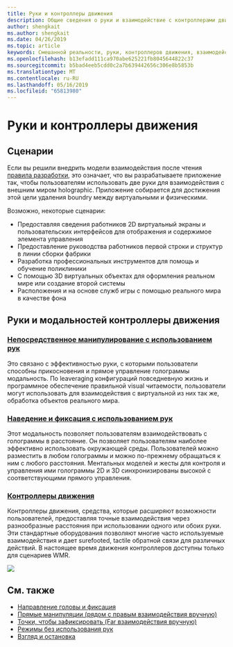```yaml
---
title: Руки и контроллеры движения
description: Общие сведения о руки и взаимодействие с контроллерами движения
author: shengkait
ms.author: shengkait
ms.date: 04/26/2019
ms.topic: article
keywords: Смешанной реальности, руки, контроллеров движения, взаимодействие, проектирование
ms.openlocfilehash: b13efadd111ca970abe625221fb8045644822c37
ms.sourcegitcommit: b5bad4eeb5cdd0c2a7b639442656c306e8b5853b
ms.translationtype: MT
ms.contentlocale: ru-RU
ms.lasthandoff: 05/16/2019
ms.locfileid: "65813980"
---
```

# <a name="hands-and-motion-controllers"></a>Руки и контроллеры движения
## <a name="scenarios"></a>Сценарии
Если вы решили внедрить модели взаимодействия после чтения [правила разработки](interaction-fundamentals.md), это означает, что вы разрабатываете приложение так, чтобы пользователям использовать две руки для взаимодействия с внешним миром holographic. Приложение собирается для достижения этой цели удаления boundry между виртуальными и физическими.

Возможно, некоторые сценарии:
* Предоставляя сведения работников 2D виртуальный экраны и пользовательских интерфейсов для отображения и содержимое элемента управления
* Предоставление руководства работников первой строки и структур в линии сборки фабрики
* Разработка профессиональных инструментов для помощь и обучение поликлиники  
* С помощью 3D виртуальных объектах для оформления реальном мире или создание второй системы 
* Расположения и на основе служб игры с помощью реального мира в качестве фона

## <a name="hands-and-motion-controllers-modalities"></a>Руки и модальностей контроллеры движения
### <a name="direct-manipulation-with-handsdirect-manipulationmd"></a>[Непосредственное манипулирование с использованием рук](direct-manipulation.md)
Это связано с эффективностью руки, с которыми пользователи способны прикосновения и прямое управление голограммы модальность. По leaveraging конфигураций повседневную жизнь и программное обеспечение правильной visual читаемости, пользователи могут использовать для взаимодействия с виртуальной из них так же, обработка объектов реального мира.   

### <a name="point-and-commit-with-handspoint-and-commitmd"></a>[Наведение и фиксация с использованием рук](point-and-commit.md)
Этот модальность позволяет пользователям взаимодействовать с голограммы в расстояние. Он позволяет пользователям наиболее эффективно использовать окружающей среды. Пользователей можно разместить в любом голограммы и можно по-прежнему обращаться к ним с любого расстояния. Ментальных моделей и жесты для контроля и управления ими голограммы 2D и 3D синхронизированы высокой с соответствующими прямого управления.

### <a name="motion-controllersmotion-controllersmd"></a>[Контроллеры движения](motion-controllers.md)
Контроллеры движения, средства, которые расширяют возможности пользователей, предоставляя точные взаимодействия через разнообразные расстояния при использовании одного или обоих руки. Эти стандартные оборудования позволяют многие часто используемые взаимодействия и дает surefooted, tactile обратной связи для различных действий. В настоящее время движения контроллеров доступны только для сценариев WMR. 

![](images/Hands-and-controllers-720px.jpg)<br>

## <a name="see-also"></a>См. также
* [Направление головы и фиксация](gaze-and-commit.md)
* [Прямые манипуляции (рядом с правым взаимодействия вручную)](direct-manipulation.md)
* [Точки, чтобы зафиксировать (Far взаимодействия вручную)](point-and-commit.md)
* [Режимы без использования рук](hands-free.md)
* [Взгляд и остановка](gaze-targeting.md)
